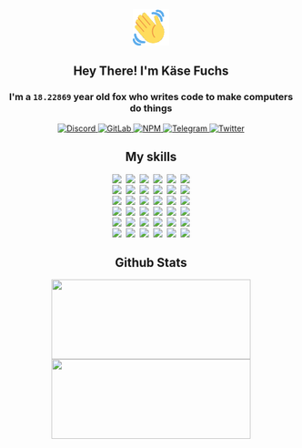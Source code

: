 <div><p align=center><img src=./resources/images/wave.gif width=64px height=64px></p><h2 align=center>Hey There! I'm Käse Fuchs</h2><h3 align=center>I'm a <code>18.22869</code> year old fox who writes code to make computers do things</h3><p align=center><a href=https://discord.com/users/507526681125322772><img alt=Discord src="https://img.shields.io/badge/Discord-5865F2?logo=discord&logoColor=white&style=flat-square#2c07e054d5134494baf325ba923febd5"> </a><a href=https://gitlab.com/kasefuchs><img alt=GitLab src="https://img.shields.io/badge/GitLab-330F63?logo=gitlab&logoColor=white&style=flat-square#2c07e054d5134494baf325ba923febd5"> </a><a href=https://npmjs.com/~kasefuchs><img alt=NPM src="https://img.shields.io/badge/NPM-CB3837?logo=npm&logoColor=white&style=flat-square#2c07e054d5134494baf325ba923febd5"> </a><a href=https://t.me/kasefuchs><img alt=Telegram src="https://img.shields.io/badge/Telegram-2CA5E0?logo=telegram&logoColor=white&style=flat-square#2c07e054d5134494baf325ba923febd5"> </a><a href=https://twitter.com/kasefuchs><img alt=Twitter src="https://img.shields.io/badge/Twitter-1DA1F2?logo=twitter&logoColor=white&style=flat-square#2c07e054d5134494baf325ba923febd5"></a></p><h2 align=center>My skills</h2><p align=center><a href=https://aws.amazon.com/ ><picture><source srcset="https://skillicons.dev/icons?i=aws&theme=dark#2c07e054d5134494baf325ba923febd5" media="(prefers-color-scheme: dark)"><source srcset="https://skillicons.dev/icons?i=aws&theme=light#2c07e054d5134494baf325ba923febd5" media="(prefers-color-scheme: light), (prefers-color-scheme: no-preference)"><img src="https://skillicons.dev/icons?i=aws&theme=light#2c07e054d5134494baf325ba923febd5"></picture></a>&nbsp;&nbsp;<a href=https://en.wikipedia.org/wiki/Bash_(Unix_shell)><picture><source srcset="https://skillicons.dev/icons?i=bash&theme=dark#2c07e054d5134494baf325ba923febd5" media="(prefers-color-scheme: dark)"><source srcset="https://skillicons.dev/icons?i=bash&theme=light#2c07e054d5134494baf325ba923febd5" media="(prefers-color-scheme: light), (prefers-color-scheme: no-preference)"><img src="https://skillicons.dev/icons?i=bash&theme=light#2c07e054d5134494baf325ba923febd5"></picture></a>&nbsp;&nbsp;<a href=https://discord.com/developers/docs><picture><source srcset="https://skillicons.dev/icons?i=bots&theme=dark#2c07e054d5134494baf325ba923febd5" media="(prefers-color-scheme: dark)"><source srcset="https://skillicons.dev/icons?i=bots&theme=light#2c07e054d5134494baf325ba923febd5" media="(prefers-color-scheme: light), (prefers-color-scheme: no-preference)"><img src="https://skillicons.dev/icons?i=bots&theme=light#2c07e054d5134494baf325ba923febd5"></picture></a>&nbsp;&nbsp;<a href=https://www.cloudflare.com/ ><picture><source srcset="https://skillicons.dev/icons?i=cloudflare&theme=dark#2c07e054d5134494baf325ba923febd5" media="(prefers-color-scheme: dark)"><source srcset="https://skillicons.dev/icons?i=cloudflare&theme=light#2c07e054d5134494baf325ba923febd5" media="(prefers-color-scheme: light), (prefers-color-scheme: no-preference)"><img src="https://skillicons.dev/icons?i=cloudflare&theme=light#2c07e054d5134494baf325ba923febd5"></picture></a>&nbsp;&nbsp;<a href=https://en.wikipedia.org/wiki/CSS><picture><source srcset="https://skillicons.dev/icons?i=css&theme=dark#2c07e054d5134494baf325ba923febd5" media="(prefers-color-scheme: dark)"><source srcset="https://skillicons.dev/icons?i=css&theme=light#2c07e054d5134494baf325ba923febd5" media="(prefers-color-scheme: light), (prefers-color-scheme: no-preference)"><img src="https://skillicons.dev/icons?i=css&theme=light#2c07e054d5134494baf325ba923febd5"></picture></a>&nbsp;&nbsp;<a href=https://www.docker.com/ ><picture><source srcset="https://skillicons.dev/icons?i=docker&theme=dark#2c07e054d5134494baf325ba923febd5" media="(prefers-color-scheme: dark)"><source srcset="https://skillicons.dev/icons?i=docker&theme=light#2c07e054d5134494baf325ba923febd5" media="(prefers-color-scheme: light), (prefers-color-scheme: no-preference)"><img src="https://skillicons.dev/icons?i=docker&theme=light#2c07e054d5134494baf325ba923febd5"></picture></a><br><a href=https://www.electronjs.org/ ><picture><source srcset="https://skillicons.dev/icons?i=electron&theme=dark#2c07e054d5134494baf325ba923febd5" media="(prefers-color-scheme: dark)"><source srcset="https://skillicons.dev/icons?i=electron&theme=light#2c07e054d5134494baf325ba923febd5" media="(prefers-color-scheme: light), (prefers-color-scheme: no-preference)"><img src="https://skillicons.dev/icons?i=electron&theme=light#2c07e054d5134494baf325ba923febd5"></picture></a>&nbsp;&nbsp;<a href=https://expressjs.com/ ><picture><source srcset="https://skillicons.dev/icons?i=express&theme=dark#2c07e054d5134494baf325ba923febd5" media="(prefers-color-scheme: dark)"><source srcset="https://skillicons.dev/icons?i=express&theme=light#2c07e054d5134494baf325ba923febd5" media="(prefers-color-scheme: light), (prefers-color-scheme: no-preference)"><img src="https://skillicons.dev/icons?i=express&theme=light#2c07e054d5134494baf325ba923febd5"></picture></a>&nbsp;&nbsp;<a href=https://www.figma.com/ ><picture><source srcset="https://skillicons.dev/icons?i=figma&theme=dark#2c07e054d5134494baf325ba923febd5" media="(prefers-color-scheme: dark)"><source srcset="https://skillicons.dev/icons?i=figma&theme=light#2c07e054d5134494baf325ba923febd5" media="(prefers-color-scheme: light), (prefers-color-scheme: no-preference)"><img src="https://skillicons.dev/icons?i=figma&theme=light#2c07e054d5134494baf325ba923febd5"></picture></a>&nbsp;&nbsp;<a href=https://firebase.google.com/ ><picture><source srcset="https://skillicons.dev/icons?i=firebase&theme=dark#2c07e054d5134494baf325ba923febd5" media="(prefers-color-scheme: dark)"><source srcset="https://skillicons.dev/icons?i=firebase&theme=light#2c07e054d5134494baf325ba923febd5" media="(prefers-color-scheme: light), (prefers-color-scheme: no-preference)"><img src="https://skillicons.dev/icons?i=firebase&theme=light#2c07e054d5134494baf325ba923febd5"></picture></a>&nbsp;&nbsp;<a href=https://flask.palletsprojects.com/ ><picture><source srcset="https://skillicons.dev/icons?i=flask&theme=dark#2c07e054d5134494baf325ba923febd5" media="(prefers-color-scheme: dark)"><source srcset="https://skillicons.dev/icons?i=flask&theme=light#2c07e054d5134494baf325ba923febd5" media="(prefers-color-scheme: light), (prefers-color-scheme: no-preference)"><img src="https://skillicons.dev/icons?i=flask&theme=light#2c07e054d5134494baf325ba923febd5"></picture></a>&nbsp;&nbsp;<a href=https://cloud.google.com/ ><picture><source srcset="https://skillicons.dev/icons?i=gcp&theme=dark#2c07e054d5134494baf325ba923febd5" media="(prefers-color-scheme: dark)"><source srcset="https://skillicons.dev/icons?i=gcp&theme=light#2c07e054d5134494baf325ba923febd5" media="(prefers-color-scheme: light), (prefers-color-scheme: no-preference)"><img src="https://skillicons.dev/icons?i=gcp&theme=light#2c07e054d5134494baf325ba923febd5"></picture></a><br><a href=https://git-scm.com/ ><picture><source srcset="https://skillicons.dev/icons?i=git&theme=dark#2c07e054d5134494baf325ba923febd5" media="(prefers-color-scheme: dark)"><source srcset="https://skillicons.dev/icons?i=git&theme=light#2c07e054d5134494baf325ba923febd5" media="(prefers-color-scheme: light), (prefers-color-scheme: no-preference)"><img src="https://skillicons.dev/icons?i=git&theme=light#2c07e054d5134494baf325ba923febd5"></picture></a>&nbsp;&nbsp;<a href=https://github.com/ ><picture><source srcset="https://skillicons.dev/icons?i=github&theme=dark#2c07e054d5134494baf325ba923febd5" media="(prefers-color-scheme: dark)"><source srcset="https://skillicons.dev/icons?i=github&theme=light#2c07e054d5134494baf325ba923febd5" media="(prefers-color-scheme: light), (prefers-color-scheme: no-preference)"><img src="https://skillicons.dev/icons?i=github&theme=light#2c07e054d5134494baf325ba923febd5"></picture></a>&nbsp;&nbsp;<a href=https://gitlab.com/ ><picture><source srcset="https://skillicons.dev/icons?i=gitlab&theme=dark#2c07e054d5134494baf325ba923febd5" media="(prefers-color-scheme: dark)"><source srcset="https://skillicons.dev/icons?i=gitlab&theme=light#2c07e054d5134494baf325ba923febd5" media="(prefers-color-scheme: light), (prefers-color-scheme: no-preference)"><img src="https://skillicons.dev/icons?i=gitlab&theme=light#2c07e054d5134494baf325ba923febd5"></picture></a>&nbsp;&nbsp;<a href=https://www.heroku.com/ ><picture><source srcset="https://skillicons.dev/icons?i=heroku&theme=dark#2c07e054d5134494baf325ba923febd5" media="(prefers-color-scheme: dark)"><source srcset="https://skillicons.dev/icons?i=heroku&theme=light#2c07e054d5134494baf325ba923febd5" media="(prefers-color-scheme: light), (prefers-color-scheme: no-preference)"><img src="https://skillicons.dev/icons?i=heroku&theme=light#2c07e054d5134494baf325ba923febd5"></picture></a>&nbsp;&nbsp;<a href=https://en.wikipedia.org/wiki/HTML><picture><source srcset="https://skillicons.dev/icons?i=html&theme=dark#2c07e054d5134494baf325ba923febd5" media="(prefers-color-scheme: dark)"><source srcset="https://skillicons.dev/icons?i=html&theme=light#2c07e054d5134494baf325ba923febd5" media="(prefers-color-scheme: light), (prefers-color-scheme: no-preference)"><img src="https://skillicons.dev/icons?i=html&theme=light#2c07e054d5134494baf325ba923febd5"></picture></a>&nbsp;&nbsp;<a href=https://en.wikipedia.org/wiki/JavaScript><picture><source srcset="https://skillicons.dev/icons?i=js&theme=dark#2c07e054d5134494baf325ba923febd5" media="(prefers-color-scheme: dark)"><source srcset="https://skillicons.dev/icons?i=js&theme=light#2c07e054d5134494baf325ba923febd5" media="(prefers-color-scheme: light), (prefers-color-scheme: no-preference)"><img src="https://skillicons.dev/icons?i=js&theme=light#2c07e054d5134494baf325ba923febd5"></picture></a><br><a href=https://en.wikipedia.org/wiki/Linux><picture><source srcset="https://skillicons.dev/icons?i=linux&theme=dark#2c07e054d5134494baf325ba923febd5" media="(prefers-color-scheme: dark)"><source srcset="https://skillicons.dev/icons?i=linux&theme=light#2c07e054d5134494baf325ba923febd5" media="(prefers-color-scheme: light), (prefers-color-scheme: no-preference)"><img src="https://skillicons.dev/icons?i=linux&theme=light#2c07e054d5134494baf325ba923febd5"></picture></a>&nbsp;&nbsp;<a href=https://mui.com/ ><picture><source srcset="https://skillicons.dev/icons?i=materialui&theme=dark#2c07e054d5134494baf325ba923febd5" media="(prefers-color-scheme: dark)"><source srcset="https://skillicons.dev/icons?i=materialui&theme=light#2c07e054d5134494baf325ba923febd5" media="(prefers-color-scheme: light), (prefers-color-scheme: no-preference)"><img src="https://skillicons.dev/icons?i=materialui&theme=light#2c07e054d5134494baf325ba923febd5"></picture></a>&nbsp;&nbsp;<a href=https://en.wikipedia.org/wiki/Markdown><picture><source srcset="https://skillicons.dev/icons?i=md&theme=dark#2c07e054d5134494baf325ba923febd5" media="(prefers-color-scheme: dark)"><source srcset="https://skillicons.dev/icons?i=md&theme=light#2c07e054d5134494baf325ba923febd5" media="(prefers-color-scheme: light), (prefers-color-scheme: no-preference)"><img src="https://skillicons.dev/icons?i=md&theme=light#2c07e054d5134494baf325ba923febd5"></picture></a>&nbsp;&nbsp;<a href=https://www.mongodb.com/ ><picture><source srcset="https://skillicons.dev/icons?i=mongodb&theme=dark#2c07e054d5134494baf325ba923febd5" media="(prefers-color-scheme: dark)"><source srcset="https://skillicons.dev/icons?i=mongodb&theme=light#2c07e054d5134494baf325ba923febd5" media="(prefers-color-scheme: light), (prefers-color-scheme: no-preference)"><img src="https://skillicons.dev/icons?i=mongodb&theme=light#2c07e054d5134494baf325ba923febd5"></picture></a>&nbsp;&nbsp;<a href=https://www.mysql.com/ ><picture><source srcset="https://skillicons.dev/icons?i=mysql&theme=dark#2c07e054d5134494baf325ba923febd5" media="(prefers-color-scheme: dark)"><source srcset="https://skillicons.dev/icons?i=mysql&theme=light#2c07e054d5134494baf325ba923febd5" media="(prefers-color-scheme: light), (prefers-color-scheme: no-preference)"><img src="https://skillicons.dev/icons?i=mysql&theme=light#2c07e054d5134494baf325ba923febd5"></picture></a>&nbsp;&nbsp;<a href=https://nextjs.org/ ><picture><source srcset="https://skillicons.dev/icons?i=nextjs&theme=dark#2c07e054d5134494baf325ba923febd5" media="(prefers-color-scheme: dark)"><source srcset="https://skillicons.dev/icons?i=nextjs&theme=light#2c07e054d5134494baf325ba923febd5" media="(prefers-color-scheme: light), (prefers-color-scheme: no-preference)"><img src="https://skillicons.dev/icons?i=nextjs&theme=light#2c07e054d5134494baf325ba923febd5"></picture></a><br><a href=https://nodejs.org/en/ ><picture><source srcset="https://skillicons.dev/icons?i=nodejs&theme=dark#2c07e054d5134494baf325ba923febd5" media="(prefers-color-scheme: dark)"><source srcset="https://skillicons.dev/icons?i=nodejs&theme=light#2c07e054d5134494baf325ba923febd5" media="(prefers-color-scheme: light), (prefers-color-scheme: no-preference)"><img src="https://skillicons.dev/icons?i=nodejs&theme=light#2c07e054d5134494baf325ba923febd5"></picture></a>&nbsp;&nbsp;<a href=https://www.postgresql.org/ ><picture><source srcset="https://skillicons.dev/icons?i=postgres&theme=dark#2c07e054d5134494baf325ba923febd5" media="(prefers-color-scheme: dark)"><source srcset="https://skillicons.dev/icons?i=postgres&theme=light#2c07e054d5134494baf325ba923febd5" media="(prefers-color-scheme: light), (prefers-color-scheme: no-preference)"><img src="https://skillicons.dev/icons?i=postgres&theme=light#2c07e054d5134494baf325ba923febd5"></picture></a>&nbsp;&nbsp;<a href=https://learn.microsoft.com/en-us/powershell/ ><picture><source srcset="https://skillicons.dev/icons?i=powershell&theme=dark#2c07e054d5134494baf325ba923febd5" media="(prefers-color-scheme: dark)"><source srcset="https://skillicons.dev/icons?i=powershell&theme=light#2c07e054d5134494baf325ba923febd5" media="(prefers-color-scheme: light), (prefers-color-scheme: no-preference)"><img src="https://skillicons.dev/icons?i=powershell&theme=light#2c07e054d5134494baf325ba923febd5"></picture></a>&nbsp;&nbsp;<a href=https://www.python.org/ ><picture><source srcset="https://skillicons.dev/icons?i=py&theme=dark#2c07e054d5134494baf325ba923febd5" media="(prefers-color-scheme: dark)"><source srcset="https://skillicons.dev/icons?i=py&theme=light#2c07e054d5134494baf325ba923febd5" media="(prefers-color-scheme: light), (prefers-color-scheme: no-preference)"><img src="https://skillicons.dev/icons?i=py&theme=light#2c07e054d5134494baf325ba923febd5"></picture></a>&nbsp;&nbsp;<a href=https://www.raspberrypi.org/ ><picture><source srcset="https://skillicons.dev/icons?i=raspberrypi&theme=dark#2c07e054d5134494baf325ba923febd5" media="(prefers-color-scheme: dark)"><source srcset="https://skillicons.dev/icons?i=raspberrypi&theme=light#2c07e054d5134494baf325ba923febd5" media="(prefers-color-scheme: light), (prefers-color-scheme: no-preference)"><img src="https://skillicons.dev/icons?i=raspberrypi&theme=light#2c07e054d5134494baf325ba923febd5"></picture></a>&nbsp;&nbsp;<a href=https://reactjs.org/ ><picture><source srcset="https://skillicons.dev/icons?i=react&theme=dark#2c07e054d5134494baf325ba923febd5" media="(prefers-color-scheme: dark)"><source srcset="https://skillicons.dev/icons?i=react&theme=light#2c07e054d5134494baf325ba923febd5" media="(prefers-color-scheme: light), (prefers-color-scheme: no-preference)"><img src="https://skillicons.dev/icons?i=react&theme=light#2c07e054d5134494baf325ba923febd5"></picture></a><br><a href=https://redux.js.org/ ><picture><source srcset="https://skillicons.dev/icons?i=redux&theme=dark#2c07e054d5134494baf325ba923febd5" media="(prefers-color-scheme: dark)"><source srcset="https://skillicons.dev/icons?i=redux&theme=light#2c07e054d5134494baf325ba923febd5" media="(prefers-color-scheme: light), (prefers-color-scheme: no-preference)"><img src="https://skillicons.dev/icons?i=redux&theme=light#2c07e054d5134494baf325ba923febd5"></picture></a>&nbsp;&nbsp;<a href=https://en.wikipedia.org/wiki/Regular_expression><picture><source srcset="https://skillicons.dev/icons?i=regex&theme=dark#2c07e054d5134494baf325ba923febd5" media="(prefers-color-scheme: dark)"><source srcset="https://skillicons.dev/icons?i=regex&theme=light#2c07e054d5134494baf325ba923febd5" media="(prefers-color-scheme: light), (prefers-color-scheme: no-preference)"><img src="https://skillicons.dev/icons?i=regex&theme=light#2c07e054d5134494baf325ba923febd5"></picture></a>&nbsp;&nbsp;<a href=https://en.wikipedia.org/wiki/Sass_(stylesheet_language)><picture><source srcset="https://skillicons.dev/icons?i=sass&theme=dark#2c07e054d5134494baf325ba923febd5" media="(prefers-color-scheme: dark)"><source srcset="https://skillicons.dev/icons?i=sass&theme=light#2c07e054d5134494baf325ba923febd5" media="(prefers-color-scheme: light), (prefers-color-scheme: no-preference)"><img src="https://skillicons.dev/icons?i=sass&theme=light#2c07e054d5134494baf325ba923febd5"></picture></a>&nbsp;&nbsp;<a href=https://www.typescriptlang.org/ ><picture><source srcset="https://skillicons.dev/icons?i=ts&theme=dark#2c07e054d5134494baf325ba923febd5" media="(prefers-color-scheme: dark)"><source srcset="https://skillicons.dev/icons?i=ts&theme=light#2c07e054d5134494baf325ba923febd5" media="(prefers-color-scheme: light), (prefers-color-scheme: no-preference)"><img src="https://skillicons.dev/icons?i=ts&theme=light#2c07e054d5134494baf325ba923febd5"></picture></a>&nbsp;&nbsp;<a href=https://unity.com/ ><picture><source srcset="https://skillicons.dev/icons?i=unity&theme=dark#2c07e054d5134494baf325ba923febd5" media="(prefers-color-scheme: dark)"><source srcset="https://skillicons.dev/icons?i=unity&theme=light#2c07e054d5134494baf325ba923febd5" media="(prefers-color-scheme: light), (prefers-color-scheme: no-preference)"><img src="https://skillicons.dev/icons?i=unity&theme=light#2c07e054d5134494baf325ba923febd5"></picture></a>&nbsp;&nbsp;<a href=https://workers.cloudflare.com/ ><picture><source srcset="https://skillicons.dev/icons?i=workers&theme=dark#2c07e054d5134494baf325ba923febd5" media="(prefers-color-scheme: dark)"><source srcset="https://skillicons.dev/icons?i=workers&theme=light#2c07e054d5134494baf325ba923febd5" media="(prefers-color-scheme: light), (prefers-color-scheme: no-preference)"><img src="https://skillicons.dev/icons?i=workers&theme=light#2c07e054d5134494baf325ba923febd5"></picture></a><br></p><h2 align=center>Github Stats</h2><p align=center><picture><source srcset="https://github-readme-stats-kasefuchs.vercel.app/api/?count_private=true&hide_border=true&hide_rank=true&line_height=20&hide_title=true&username=Kasefuchs&theme=dark#2c07e054d5134494baf325ba923febd5" media="(prefers-color-scheme: dark)"><source srcset="https://github-readme-stats-kasefuchs.vercel.app/api/?count_private=true&hide_border=true&hide_rank=true&line_height=20&hide_title=true&username=Kasefuchs&theme=light#2c07e054d5134494baf325ba923febd5" media="(prefers-color-scheme: light), (prefers-color-scheme: no-preference)"><img align=middle width=350 height=140 src="https://github-readme-stats-kasefuchs.vercel.app/api/?count_private=true&hide_border=true&hide_rank=true&line_height=20&hide_title=true&username=Kasefuchs&theme=light#2c07e054d5134494baf325ba923febd5"></picture><picture><source srcset="https://github-readme-stats-kasefuchs.vercel.app/api/top-langs/?count_private=true&hide_border=true&layout=compact&username=Kasefuchs&theme=dark#2c07e054d5134494baf325ba923febd5" media="(prefers-color-scheme: dark)"><source srcset="https://github-readme-stats-kasefuchs.vercel.app/api/top-langs/?count_private=true&hide_border=true&layout=compact&username=Kasefuchs&theme=light#2c07e054d5134494baf325ba923febd5" media="(prefers-color-scheme: light), (prefers-color-scheme: no-preference)"><img align=middle width=350 height=140 src="https://github-readme-stats-kasefuchs.vercel.app/api/top-langs/?count_private=true&hide_border=true&layout=compact&username=Kasefuchs&theme=light#2c07e054d5134494baf325ba923febd5"></picture></p><img src="https://hit.yhype.me/github/profile?user_id=64592097#2c07e054d5134494baf325ba923febd5" alt=""></div>